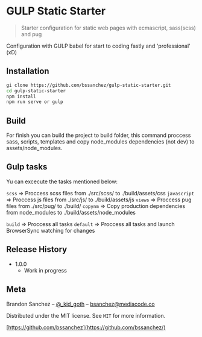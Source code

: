 # GULP Static Starter 
> Starter configuration for static web pages with ecmascript, sass(scss) and pug

Configuration with GULP babel for start to coding fastly and 'professional' (xD)

## Installation

```sh
gi clone https://github.com/bssanchez/gulp-static-starter.git
cd gulp-static-starter
npm install
npm run serve or gulp
```

## Build

For finish you can build the project to build folder, this command proccess sass, scripts, templates and copy node_modules dependencies (not dev) to assets/node_modules.

## Gulp tasks

Yu can excecute the tasks mentioned below:

`scss` => Proccess scss files from ./src/scss/ to ./build/assets/css
`javascript` => Proccess js files from ./src/js/ to ./build/assets/js
`views` => Proccess pug files from ./src/pug/ to ./build/
`copynm` => Copy production dependencies from node_modules to ./build/assets/node_modules

`build` => Proccess all tasks
`default` => Proccess all tasks and launch BrowserSync watching for changes


## Release History

* 1.0.0
    * Work in progress

## Meta

Brandon Sanchez – [@_kid_goth](https://twitter.com/_kid_goth) – bsanchez@mediacode.co

Distributed under the MIT license. See ``MIT`` for more information.

[https://github.com/bssanchez](https://github.com/bssanchez/)